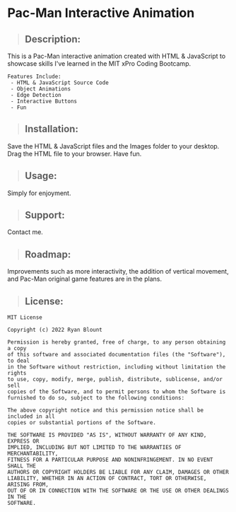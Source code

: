 # Pac-Man Interactive Animation

> ## Description:
   This is a Pac-Man interactive animation created with HTML & JavaScript to showcase skills I've learned in the MIT xPro Coding Bootcamp.

    Features Include:
     - HTML & JavaScript Source Code
     - Object Animations
     - Edge Detection
     - Interactive Buttons
     - Fun
   
> ## **Installation:**
   Save the HTML & JavaScript files and the Images folder to your desktop. Drag the HTML file to your browser. Have fun.

> ## **Usage:**
   Simply for enjoyment.

> ## **Support:**
   Contact me.

> ## **Roadmap:**
   Improvements such as more interactivity, the addition of vertical movement, and Pac-Man original game features are in the plans.

> ## **License:**

    MIT License

    Copyright (c) 2022 Ryan Blount

    Permission is hereby granted, free of charge, to any person obtaining a copy
    of this software and associated documentation files (the "Software"), to deal
    in the Software without restriction, including without limitation the rights
    to use, copy, modify, merge, publish, distribute, sublicense, and/or sell
    copies of the Software, and to permit persons to whom the Software is
    furnished to do so, subject to the following conditions:

    The above copyright notice and this permission notice shall be included in all
    copies or substantial portions of the Software.

    THE SOFTWARE IS PROVIDED "AS IS", WITHOUT WARRANTY OF ANY KIND, EXPRESS OR
    IMPLIED, INCLUDING BUT NOT LIMITED TO THE WARRANTIES OF MERCHANTABILITY,
    FITNESS FOR A PARTICULAR PURPOSE AND NONINFRINGEMENT. IN NO EVENT SHALL THE
    AUTHORS OR COPYRIGHT HOLDERS BE LIABLE FOR ANY CLAIM, DAMAGES OR OTHER
    LIABILITY, WHETHER IN AN ACTION OF CONTRACT, TORT OR OTHERWISE, ARISING FROM,
    OUT OF OR IN CONNECTION WITH THE SOFTWARE OR THE USE OR OTHER DEALINGS IN THE
    SOFTWARE.
